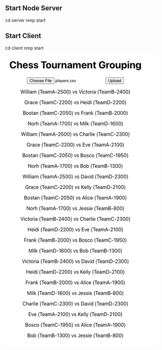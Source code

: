 ## Start Node Server
cd server
nmp start

## Start Client
cd client
nmp start

![Screenshot](grouping_screenshot.png)